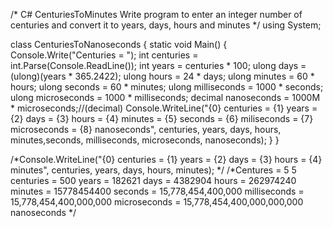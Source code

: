/*
C# CenturiesToMinutes
Write program to enter an integer number of centuries and convert it to years, days, hours and minutes
*/
using System;

class CenturiesToNanoseconds
{
    static void Main()
    {
        Console.Write("Centuries = ");
        int centuries = int.Parse(Console.ReadLine());
        int years = centuries * 100;
        ulong days = (ulong)(years * 365.2422);
        ulong hours = 24 * days;
        ulong minutes = 60 * hours;
        ulong seconds = 60 * minutes;
        ulong milliseconds = 1000 * seconds;
        ulong microseconds = 1000 * milliseconds;
        decimal nanoseconds = 1000M * microseconds;//(decimal)
        Console.WriteLine("{0} centuries = {1} years = {2} days = {3} hours = {4} minutes = {5} seconds = {6} miliseconds = {7} microseconds = {8} nanoseconds", centuries, years, days, hours, minutes,seconds, milliseconds, microseconds, nanoseconds);
    }
}

/*Console.WriteLine("{0} centuries = {1} years = {2} days = {3} hours = {4} minutes", centuries, years, days, hours, minutes);
*/
/*Centures = 5
5 centuries = 500 years = 182621 days = 4382904 hours = 262974240 minutes = 15778454400 seconds = 15,778,454,400,000 milliseconds = 15,778,454,400,000,000 microseconds = 15,778,454,400,000,000,000 nanoseconds
*/
